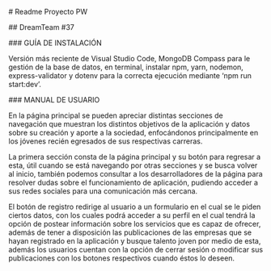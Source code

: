 ﻿\# Readme Proyecto PW

\## DreamTeam #37

\### GUÍA DE INSTALACIÓN

Versión más reciente de Visual Studio Code, MongoDB Compass para le gestión de la base de datos, en terminal, instalar npm, yarn, nodemon, express-validator y dotenv para la correcta ejecución mediante ‘npm run start:dev’.

\### MANUAL DE USUARIO

En la página principal se pueden apreciar distintas secciones de navegación que muestran los distintos objetivos de la aplicación y datos sobre su creación y aporte a la sociedad, enfocándonos principalmente en los jóvenes recién egresados de sus respectivas carreras.

La primera sección consta de la página principal y su botón para regresar a esta, útil cuando se está navegando por otras secciones y se busca volver al inicio, también podemos consultar a los desarrolladores de la página para resolver dudas sobre el funcionamiento de aplicación, pudiendo acceder a sus redes sociales para una comunicación más cercana.

El botón de registro redirige al usuario a un formulario en el cual se le piden ciertos datos, con los cuales podrá acceder a su perfil en el cual tendrá la opción de postear información sobre los servicios que es capaz de ofrecer, además de tener a disposición las publicaciones de las empresas que se hayan registrado en la aplicación y busque talento joven por medio de esta, además los usuarios cuentan con la opción de cerrar sesión o modificar sus publicaciones con los botones respectivos cuando éstos lo deseen.


